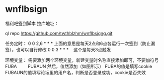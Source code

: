 # wnflbsign
福利吧签到脚本
拉库地址：

ql repo https://github.com/twthblzhm/wnflbsigng.git


任务定时：
0 0 2,6 * * *
上面的意思是每天2点和6点各运行一次签到（防止漏签），也可以自行修改
0 0 3 * * *   
这个是每天3点触发

环境变量：
需要添加两个环境变量，新建变量时名称直接添加即可，不要加符号
FUBA        
FUBAUN
然后，值然添加（如图所示）
FUBA的值是填写cookie
FUBAUN的值填写论坛里的用户名，判断是否登录成功，cookie是否失效
